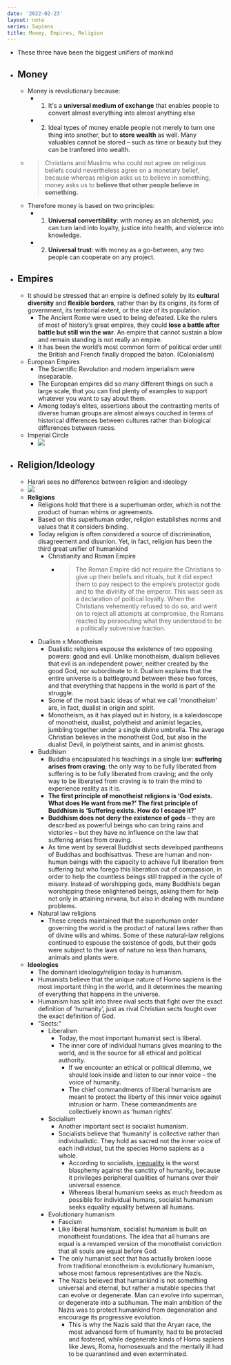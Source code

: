 ```yaml
---
date: '2022-02-23'
layout: note
series: Sapiens
title: Money, Empires, Religion
---
```


- These three have been the biggest unifiers of mankind
- ## Money
	- Money is revolutionary because:
		-   1. It's a **universal medium of exchange** that enables people to convert almost everything into almost anything else
		-   2. Ideal types of money enable people not merely to turn one thing into another, but to **store wealth** as well. Many valuables cannot be stored – such as time or beauty but they can be tranfered into wealth.
	-  > Christians and Muslims who could not agree on religious beliefs could nevertheless agree on a monetary belief, because whereas religion asks us to believe in something, money asks us to **believe that other people believe in something.**
	-   Therefore money is based on two principles:
		-   1. **Universal convertibility**: with money as an alchemist, you can turn land into loyalty, justice into health, and violence into knowledge.
		-   2. **Universal trust**: with money as a go-between, any two people can cooperate on any project.
- ## Empires
	- It should be stressed that an empire is defined solely by its **cultural diversity** and **flexible borders**, rather than by its origins, its form of government, its territorial extent, or the size of its population.
		- The Ancient Rome were used to being defeated. Like the rulers of most of history’s great empires, they could **lose a battle after battle but still win the war**. An empire that cannot sustain a blow and remain standing is not really an empire.
		- It has been the world’s most common form of political order until the British and French finally dropped the baton. (Colonialism)
	- European Empires
		- The Scientific Revolution and modern imperialism were inseparable.
		- The European empires did so many different things on such a large scale, that you can find plenty of examples to support whatever you want to say about them.
		- Among today’s elites, assertions about the contrasting merits of diverse human groups are almost always couched in terms of historical differences between cultures rather than biological differences between races.
	- Imperial Circle
		- ![](https://firebasestorage.googleapis.com/v0/b/firescript-577a2.appspot.com/o/imgs%2Fapp%2FVitecek%2FXsPJueFcxk.png?alt=media&token=c494fb35-aa9d-4b70-9147-4b8e1dd44683)
- ## Religion/Ideology
	 - Harari sees no difference between religion and ideology
	- ![](https://firebasestorage.googleapis.com/v0/b/firescript-577a2.appspot.com/o/imgs%2Fapp%2FVitecek%2FL5lVnuiVNf.png?alt=media&token=edf8f583-56e9-411b-a90c-2e01198a9db1)
	- **Religions**
		- Religions hold that there is a superhuman order, which is not the product of human whims or agreements.
		- Based on this superhuman order, religion establishes norms and values that it considers binding.
		- Today religion is often considered a source of discrimination, disagreement and disunion. Yet, in fact, religion has been the third great unifier of humankind
			- Christianity and Roman Empire
				- > The Roman Empire did not require the Christians to give up their beliefs and rituals, but it did expect them to pay respect to the empire’s protector gods and to the divinity of the emperor. This was seen as a declaration of political loyalty. When the Christians vehemently refused to do so, and went on to reject all attempts at compromise, the Romans reacted by persecuting what they understood to be a politically subversive fraction.
		- Dualism x Monotheism
			- Dualistic religions espouse the existence of two opposing powers: good and evil. Unlike monotheism, dualism believes that evil is an independent power, neither created by the good God, nor subordinate to it. Dualism explains that the entire universe is a battleground between these two forces, and that everything that happens in the world is part of the struggle.
			- Some of the most basic ideas of what we call ‘monotheism’ are, in fact, dualist in origin and spirit.
			- Monotheism, as it has played out in history, is a kaleidoscope of monotheist, dualist, polytheist and animist legacies, jumbling together under a single divine umbrella. The average Christian believes in the monotheist God, but also in the dualist Devil, in polytheist saints, and in animist ghosts.
		- Buddhism
			- Buddha encapsulated his teachings in a single law: **suffering arises from craving**; the only way to be fully liberated from suffering is to be fully liberated from craving; and the only way to be liberated from craving is to train the mind to experience reality as it is.
			- **The first principle of monotheist religions is ‘God exists. What does He want from me?’ The first principle of Buddhism is ‘Suffering exists. How do I escape it?’**
			- **Buddhism does not deny the existence of gods** – they are described as powerful beings who can bring rains and victories – but they have no influence on the law that suffering arises from craving.
			- As time went by several Buddhist sects developed pantheons of Buddhas and bodhisattvas. These are human and non-human beings with the capacity to achieve full liberation from suffering but who forego this liberation out of compassion, in order to help the countless beings still trapped in the cycle of misery. Instead of worshipping gods, many Buddhists began worshipping these enlightened beings, asking them for help not only in attaining nirvana, but also in dealing with mundane problems.
		- Natural law religions
			- These creeds maintained that the superhuman order governing the world is the product of natural laws rather than of divine wills and whims. Some of these natural-law religions continued to espouse the existence of gods, but their gods were subject to the laws of nature no less than humans, animals and plants were.
	- **Ideologies**
		- The dominant ideology/religion today is humanism.
		- Humanists believe that the unique nature of Homo sapiens is the most important thing in the world, and it determines the meaning of everything that happens in the universe.
		- Humanism has split into three rival sects that fight over the exact definition of ‘humanity’, just as rival Christian sects fought over the exact definition of God.
		- "Sects:"
			- Liberalism
				- Today, the most important humanist sect is liberal.
				- The inner core of individual humans gives meaning to the world, and is the source for all ethical and political authority.
					- If we encounter an ethical or political dilemma, we should look inside and listen to our inner voice – the voice of humanity.
					- The chief commandments of liberal humanism are meant to protect the liberty of this inner voice against intrusion or harm. These commandments are collectively known as ‘human rights’.
			- Socialism
				- Another important sect is socialist humanism.
				- Socialists believe that ‘humanity’ is collective rather than individualistic. They hold as sacred not the inner voice of each individual, but the species Homo sapiens as a whole.
					- According to socialists, [inequality]() is the worst blasphemy against the sanctity of humanity, because it privileges peripheral qualities of humans over their universal essence.
					- Whereas liberal humanism seeks as much freedom as possible for individual humans, socialist humanism seeks equality equality between all humans.
			- Evolutionary humanism
				- Fascism
				- Like liberal humanism, socialist humanism is built on monotheist foundations. The idea that all humans are equal is a revamped version of the monotheist conviction that all souls are equal before God.
				- The only humanist sect that has actually broken loose from traditional monotheism is evolutionary humanism, whose most famous representatives are the Nazis.
				- The Nazis believed that humankind is not something universal and eternal, but rather a mutable species that can evolve or degenerate. Man can evolve into superman, or degenerate into a subhuman. The main ambition of the Nazis was to protect humankind from degeneration and encourage its progressive evolution.
					- This is why the Nazis said that the Aryan race, the most advanced form of humanity, had to be protected and fostered, while degenerate kinds of Homo sapiens like Jews, Roma, homosexuals and the mentally ill had to be quarantined and even exterminated.